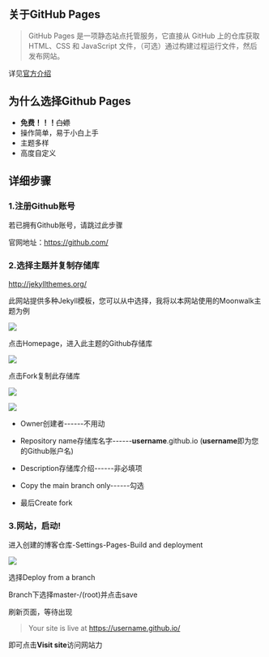 ## 关于GitHub Pages
> GitHub Pages 是一项静态站点托管服务，它直接从 GitHub 上的仓库获取 HTML、CSS 和 JavaScript 文件，（可选）通过构建过程运行文件，然后发布网站。

详见[官方介绍](https://docs.github.com/zh/pages/getting-started-with-github-pages/about-github-pages#%E5%85%B3%E4%BA%8E-github-page)

## 为什么选择Github Pages
- __免费！！！__~~白嫖~~
- 操作简单，易于小白上手
- 主题多样
- 高度自定义

## 详细步骤
### 1.注册Github账号
若已拥有Github账号，请跳过此步骤

官网地址：<https://github.com/>

### 2.选择主题并复制存储库
<http://jekyllthemes.org/>

此网站提供多种Jekyll模板，您可以从中选择，我将以本网站使用的Moonwalk主题为例

![][01]

点击Homepage，进入此主题的Github存储库

![][02]

点击Fork复制此存储库

![][03]

![][04]

- Owner创建者------不用动

- Repository name存储库名字------**username**.github.io (**username**即为您的Github账户名)

- Description存储库介绍------非必填项

- Copy the main branch only------勾选

- 最后Create fork

### 3.网站，启动!
进入创建的博客仓库-Settings-Pages-Build and deployment

![][05]

选择Deploy from a branch

Branch下选择master-/(root)并点击save

刷新页面，等待出现
> Your site is live at https://username.github.io/

即可点击**Visit site**访问网站力

[01]: https://cdn.staticaly.com/gh/uB1nlR/picx-images-hosting@master/2023-07-29/01.13v87h42og5c.webp
[02]: https://cdn.staticaly.com/gh/uB1nlR/picx-images-hosting@master/2023-07-29/02.1zod47jdo5b4.webp
[03]: https://cdn.staticaly.com/gh/uB1nlR/picx-images-hosting@master/2023-07-29/03.6x53p8ldbdg0.webp
[04]: https://cdn.staticaly.com/gh/uB1nlR/picx-images-hosting@master/2023-07-29/04.5fuq8a7eugo0.webp
[05]: https://cdn.staticaly.com/gh/uB1nlR/picx-images-hosting@master/2023-07-29/05.6p6rp90onz80.webp